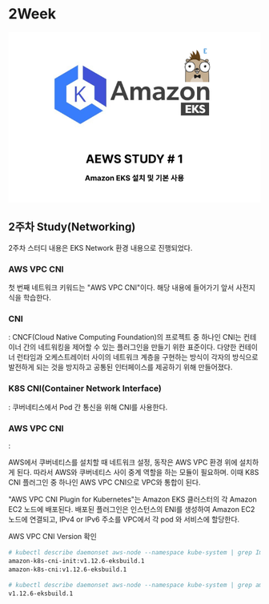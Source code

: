 # 2Week

![eks logo](https://github.com/jiwonYun9332/AWES-1/blob/988ee97c30ec07bc1a3360fef09b0c944f5f0530/Study/images/1_logo.png)


## 2주차 Study(Networking)

2주차 스터디 내용은 EKS Network 환경 내용으로 진행되었다.


### AWS VPC CNI

첫 번째 네트워크 키워드는 "AWS VPC CNI"이다. 해당 내용에 들어가기 앞서 사전지식을 학습한다.

### CNI
: CNCF(Cloud Native Computing Foundation)의 프로젝트 중 하나인 CNI는 컨테이너 간의 네트워킹을 제어할 수 있는 플러그인을 만들기 위한 표준이다.
다양한 컨테이너 런타임과 오케스트레이터 사이의 네트워크 계층을 구현하는 방식이 각자의 방식으로 발전하게 되는 것을 방지하고 공통된 인터페이스를 제공하기 위해 만들어졌다.

### K8S CNI(Container Network Interface)
: 쿠버네티스에서 Pod 간 통신을 위해 CNI를 사용한다.

### AWS VPC CNI
:

AWS에서 쿠버네티스를 설치할 때 네트워크 설정, 동작은 AWS VPC 환경 위에 설치하게 된다.
따라서 AWS와 쿠버네티스 사이 중계 역할을 하는 모듈이 필요하며. 이때 K8S CNI 플러그인 중 하나인 AWS VPC CNI으로 VPC와 통합이 된다.


"AWS VPC CNI Plugin for Kubernetes"는 Amazon EKS 클러스터의 각 Amazon EC2 노드에 배포된다.
배포된 플러그인은 인스턴스의 ENI를 생성하여 Amazon EC2 노드에 연결되고, IPv4 or IPv6 주소를 VPC에서 각 pod 와 서비스에 할당한다.







AWS VPC CNI Version 확인

```Bash
# kubectl describe daemonset aws-node --namespace kube-system | grep Image | cut -d "/" -f 2
amazon-k8s-cni-init:v1.12.6-eksbuild.1
amazon-k8s-cni:v1.12.6-eksbuild.1
```

``` Bash
# kubectl describe daemonset aws-node --namespace kube-system | grep amazon-k8s-cni: | cut -d : -f 3
v1.12.6-eksbuild.1
```





